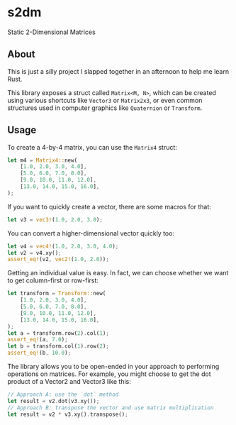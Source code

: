 # s2dm

Static 2-Dimensional Matrices

## About

This is just a silly project I slapped together in an afternoon to help me learn Rust.

This library exposes a struct called `Matrix<M, N>`, which can be created using various shortcuts like `Vector3` or `Matrix2x3`, or even common structures used in computer graphics like `Quaternion` or `Transform`.

## Usage

To create a 4-by-4 matrix, you can use the `Matrix4` struct:

```rust
let m4 = Matrix4::new(
    [1.0, 2.0, 3.0, 4.0],
    [5.0, 6.0, 7.0, 8.0],
    [9.0, 10.0, 11.0, 12.0],
    [13.0, 14.0, 15.0, 16.0],
);
```

If you want to quickly create a vector, there are some macros for that:

```rust
let v3 = vec3!(1.0, 2.0, 3.0);
```

You can convert a higher-dimensional vector quickly too:

```rust
let v4 = vec4!(1.0, 2.0, 3.0, 4.0);
let v2 = v4.xy();
assert_eq!(v2, vec2!(1.0, 2.0));
```

Getting an individual value is easy. In fact, we can choose whether we want to get column-first or row-first:

```rust
let transform = Transform::new(
    [1.0, 2.0, 3.0, 4.0],
    [5.0, 6.0, 7.0, 8.0],
    [9.0, 10.0, 11.0, 12.0],
    [13.0, 14.0, 15.0, 16.0],
);
let a = transform.row(2).col(1);
assert_eq!(a, 7.0);
let b = transform.col(1).row(2);
assert_eq!(b, 10.0);
```

The library allows you to be open-ended in your approach to performing operations on matrices. For example, you might choose to get the dot product of a Vector2 and Vector3 like this:

```rust
// Approach A: use the `dot` method
let result = v2.dot(v3.xy());
// Approach B: transpose the vector and use matrix multiplication
let result = v2 * v3.xy().transpose();
```
